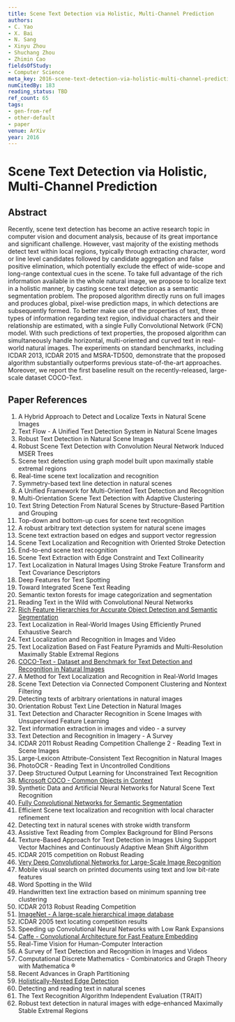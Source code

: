 ```yaml
---
title: Scene Text Detection via Holistic, Multi-Channel Prediction
authors:
- C. Yao
- X. Bai
- N. Sang
- Xinyu Zhou
- Shuchang Zhou
- Zhimin Cao
fieldsOfStudy:
- Computer Science
meta_key: 2016-scene-text-detection-via-holistic-multi-channel-prediction
numCitedBy: 183
reading_status: TBD
ref_count: 65
tags:
- gen-from-ref
- other-default
- paper
venue: ArXiv
year: 2016
---
```


# Scene Text Detection via Holistic, Multi-Channel Prediction

## Abstract

Recently, scene text detection has become an active research topic in computer vision and document analysis, because of its great importance and significant challenge. However, vast majority of the existing methods detect text within local regions, typically through extracting character, word or line level candidates followed by candidate aggregation and false positive elimination, which potentially exclude the effect of wide-scope and long-range contextual cues in the scene. To take full advantage of the rich information available in the whole natural image, we propose to localize text in a holistic manner, by casting scene text detection as a semantic segmentation problem. The proposed algorithm directly runs on full images and produces global, pixel-wise prediction maps, in which detections are subsequently formed. To better make use of the properties of text, three types of information regarding text region, individual characters and their relationship are estimated, with a single Fully Convolutional Network (FCN) model. With such predictions of text properties, the proposed algorithm can simultaneously handle horizontal, multi-oriented and curved text in real-world natural images. The experiments on standard benchmarks, including ICDAR 2013, ICDAR 2015 and MSRA-TD500, demonstrate that the proposed algorithm substantially outperforms previous state-of-the-art approaches. Moreover, we report the first baseline result on the recently-released, large-scale dataset COCO-Text.

## Paper References

1. A Hybrid Approach to Detect and Localize Texts in Natural Scene Images
2. Text Flow - A Unified Text Detection System in Natural Scene Images
3. Robust Text Detection in Natural Scene Images
4. Robust Scene Text Detection with Convolution Neural Network Induced MSER Trees
5. Scene text detection using graph model built upon maximally stable extremal regions
6. Real-time scene text localization and recognition
7. Symmetry-based text line detection in natural scenes
8. A Unified Framework for Multi-Oriented Text Detection and Recognition
9. Multi-Orientation Scene Text Detection with Adaptive Clustering
10. Text String Detection From Natural Scenes by Structure-Based Partition and Grouping
11. Top-down and bottom-up cues for scene text recognition
12. A robust arbitrary text detection system for natural scene images
13. Scene text extraction based on edges and support vector regression
14. Scene Text Localization and Recognition with Oriented Stroke Detection
15. End-to-end scene text recognition
16. Scene Text Extraction with Edge Constraint and Text Collinearity
17. Text Localization in Natural Images Using Stroke Feature Transform and Text Covariance Descriptors
18. Deep Features for Text Spotting
19. Toward Integrated Scene Text Reading
20. Semantic texton forests for image categorization and segmentation
21. Reading Text in the Wild with Convolutional Neural Networks
22. [Rich Feature Hierarchies for Accurate Object Detection and Semantic Segmentation](2014-rich-feature-hierarchies-for-accurate-object-detection-and-semantic-segmentation)
23. Text Localization in Real-World Images Using Efficiently Pruned Exhaustive Search
24. Text Localization and Recognition in Images and Video
25. Text Localization Based on Fast Feature Pyramids and Multi-Resolution Maximally Stable Extremal Regions
26. [COCO-Text - Dataset and Benchmark for Text Detection and Recognition in Natural Images](2016-coco-text-dataset-and-benchmark-for-text-detection-and-recognition-in-natural-images)
27. A Method for Text Localization and Recognition in Real-World Images
28. Scene Text Detection via Connected Component Clustering and Nontext Filtering
29. Detecting texts of arbitrary orientations in natural images
30. Orientation Robust Text Line Detection in Natural Images
31. Text Detection and Character Recognition in Scene Images with Unsupervised Feature Learning
32. Text information extraction in images and video - a survey
33. Text Detection and Recognition in Imagery - A Survey
34. ICDAR 2011 Robust Reading Competition Challenge 2 - Reading Text in Scene Images
35. Large-Lexicon Attribute-Consistent Text Recognition in Natural Images
36. PhotoOCR - Reading Text in Uncontrolled Conditions
37. Deep Structured Output Learning for Unconstrained Text Recognition
38. [Microsoft COCO - Common Objects in Context](2014-microsoft-coco-common-objects-in-context)
39. Synthetic Data and Artificial Neural Networks for Natural Scene Text Recognition
40. [Fully Convolutional Networks for Semantic Segmentation](2017-fully-convolutional-networks-for-semantic-segmentation)
41. Efficient Scene text localization and recognition with local character refinement
42. Detecting text in natural scenes with stroke width transform
43. Assistive Text Reading from Complex Background for Blind Persons
44. Texture-Based Approach for Text Detection in Images Using Support Vector Machines and Continuously Adaptive Mean Shift Algorithm
45. ICDAR 2015 competition on Robust Reading
46. [Very Deep Convolutional Networks for Large-Scale Image Recognition](2015-very-deep-convolutional-networks-for-large-scale-image-recognition)
47. Mobile visual search on printed documents using text and low bit-rate features
48. Word Spotting in the Wild
49. Handwritten text line extraction based on minimum spanning tree clustering
50. ICDAR 2013 Robust Reading Competition
51. [ImageNet - A large-scale hierarchical image database](2009-imagenet-a-large-scale-hierarchical-image-database)
52. ICDAR 2005 text locating competition results
53. Speeding up Convolutional Neural Networks with Low Rank Expansions
54. [Caffe - Convolutional Architecture for Fast Feature Embedding](2014-caffe-convolutional-architecture-for-fast-feature-embedding)
55. Real-Time Vision for Human-Computer Interaction
56. A Survey of Text Detection and Recognition in Images and Videos
57. Computational Discrete Mathematics - Combinatorics and Graph Theory with Mathematica ®
58. Recent Advances in Graph Partitioning
59. [Holistically-Nested Edge Detection](2015-holistically-nested-edge-detection)
60. Detecting and reading text in natural scenes
61. The Text Recognition Algorithm Independent Evaluation (TRAIT)
62. Robust text detection in natural images with edge-enhanced Maximally Stable Extremal Regions
